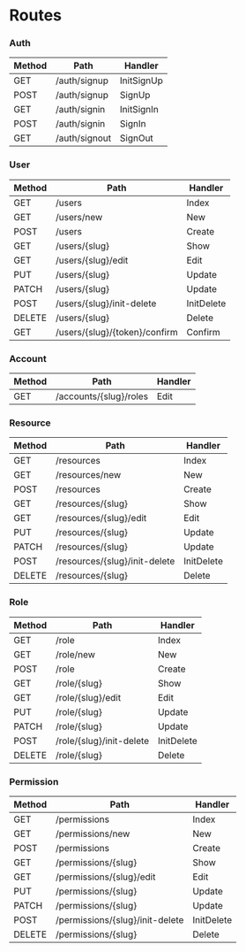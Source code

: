 # Routes

### Auth

| Method | Path          | Handler    |
|--------|---------------|------------|
| GET    | /auth/signup  | InitSignUp |
| POST   | /auth/signup  | SignUp     |
| GET    | /auth/signin  | InitSignIn |
| POST   | /auth/signin  | SignIn     |
| GET    | /auth/signout | SignOut    |

### User

| Method | Path                          | Handler    |
|--------|-------------------------------|------------|
| GET    | /users                        | Index      |
| GET    | /users/new                    | New        |
| POST   | /users                        | Create     |
| GET    | /users/{slug}                 | Show       |
| GET    | /users/{slug}/edit            | Edit       |
| PUT    | /users/{slug}                 | Update     |
| PATCH  | /users/{slug}                 | Update     |
| POST   | /users/{slug}/init-delete     | InitDelete |
| DELETE | /users/{slug}                 | Delete     |
| GET    | /users/{slug}/{token}/confirm | Confirm    |


### Account

| Method | Path                          | Handler    |
|--------|-------------------------------|------------|
| GET    | /accounts/{slug}/roles        | Edit       |


### Resource

| Method | Path                              | Handler    |
|--------|-----------------------------------|------------|
| GET    | /resources                        | Index      |
| GET    | /resources/new                    | New        |
| POST   | /resources                        | Create     |
| GET    | /resources/{slug}                 | Show       |
| GET    | /resources/{slug}/edit            | Edit       |
| PUT    | /resources/{slug}                 | Update     |
| PATCH  | /resources/{slug}                 | Update     |
| POST   | /resources/{slug}/init-delete     | InitDelete |
| DELETE | /resources/{slug}                 | Delete     |


### Role

| Method | Path                         | Handler    |
|--------|------------------------------|------------|
| GET    | /role                        | Index      |
| GET    | /role/new                    | New        |
| POST   | /role                        | Create     |
| GET    | /role/{slug}                 | Show       |
| GET    | /role/{slug}/edit            | Edit       |
| PUT    | /role/{slug}                 | Update     |
| PATCH  | /role/{slug}                 | Update     |
| POST   | /role/{slug}/init-delete     | InitDelete |
| DELETE | /role/{slug}                 | Delete     |


### Permission

| Method | Path                              | Handler    |
|--------|-----------------------------------|------------|
| GET    | /permissions                        | Index      |
| GET    | /permissions/new                    | New        |
| POST   | /permissions                        | Create     |
| GET    | /permissions/{slug}                 | Show       |
| GET    | /permissions/{slug}/edit            | Edit       |
| PUT    | /permissions/{slug}                 | Update     |
| PATCH  | /permissions/{slug}                 | Update     |
| POST   | /permissions/{slug}/init-delete     | InitDelete |
| DELETE | /permissions/{slug}                 | Delete     |
